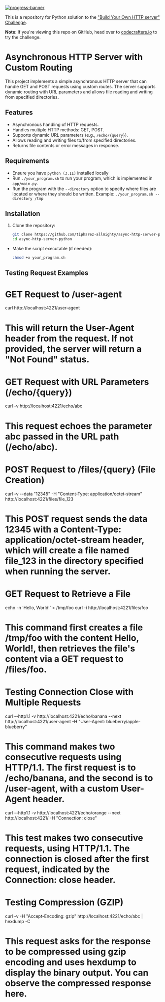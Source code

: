 [![progress-banner](https://backend.codecrafters.io/progress/http-server/4f9189f1-aa5a-41c9-8dc8-fbff854028f1)](https://app.codecrafters.io/users/codecrafters-bot?r=2qF)

This is a repository for Python solution to the
["Build Your Own HTTP server" Challenge](https://app.codecrafters.io/courses/http-server/overview).

**Note**: If you're viewing this repo on GitHub, head over to
[codecrafters.io](https://codecrafters.io) to try the challenge.

# Asynchronous HTTP Server with Custom Routing

This project implements a simple asynchronous HTTP server that can handle GET and POST requests using custom routes. The server supports dynamic routing with URL parameters and allows file reading and writing from specified directories.

## Features

* Asynchronous handling of HTTP requests.
* Handles multiple HTTP methods: GET, POST.
* Supports dynamic URL parameters (e.g., `/echo/{query}`).
* Allows reading and writing files to/from specified directories.
* Returns file contents or error messages in response.

## Requirements

* Ensure you have `python (3.11)` installed locally
* Run `./your_program.sh` to run your program, which is implemented in
   `app/main.py`.
* Run the program with the `--directory` option to specify where files are located or where they should be written. Example: `./your_program.sh --directory /tmp`

## Installation

1.  Clone the repository:
    ```bash
    git clone https://github.com/tipharez-allmighty/async-http-server-python
    cd async-http-server-python
    ```
*  Make the script executable (if needed):
    ```bash
    chmod +x your_program.sh
    ```

## Testing Request Examples

# GET Request to /user-agent
curl http://localhost:4221/user-agent

# This will return the User-Agent header from the request. If not provided, the server will return a "Not Found" status.

# GET Request with URL Parameters (/echo/{query})
curl -v http://localhost:4221/echo/abc

# This request echoes the parameter abc passed in the URL path (/echo/abc).

# POST Request to /files/{query} (File Creation)
curl -v --data "12345" -H "Content-Type: application/octet-stream" http://localhost:4221/files/file_123

# This POST request sends the data 12345 with a Content-Type: application/octet-stream header, which will create a file named file_123 in the directory specified when running the server.

# GET Request to Retrieve a File
echo -n 'Hello, World!' > /tmp/foo
curl -i http://localhost:4221/files/foo

# This command first creates a file /tmp/foo with the content Hello, World!, then retrieves the file's content via a GET request to /files/foo.

# Testing Connection Close with Multiple Requests
curl --http1.1 -v http://localhost:4221/echo/banana --next http://localhost:4221/user-agent -H "User-Agent: blueberry/apple-blueberry"

# This command makes two consecutive requests using HTTP/1.1. The first request is to /echo/banana, and the second is to /user-agent, with a custom User-Agent header.

curl --http1.1 -v http://localhost:4221/echo/orange --next http://localhost:4221/ -H "Connection: close"

# This test makes two consecutive requests, using HTTP/1.1. The connection is closed after the first request, indicated by the Connection: close header.

# Testing Compression (GZIP)
curl -v -H "Accept-Encoding: gzip" http://localhost:4221/echo/abc | hexdump -C

# This request asks for the response to be compressed using gzip encoding and uses hexdump to display the binary output. You can observe the compressed response here.
